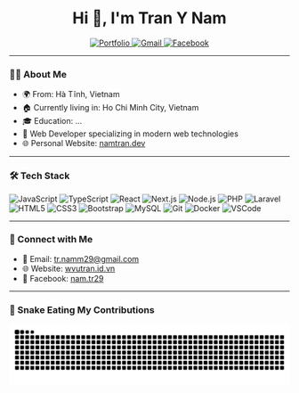<h1 align="center">Hi 👋, I'm Tran Y Nam</h1>

<p align="center">
  <a href="https://wvutran.id.vn" target="_blank">
    <img src="https://img.shields.io/badge/Portfolio-wvutran.id.vn-blue?style=for-the-badge" alt="Portfolio" />
  </a>
  <a href="mailto:tr.namm29@gmail.com" target="_blank">
    <img src="https://img.shields.io/badge/Gmail-tr.namm29@gmail.com-red?style=for-the-badge&logo=gmail&logoColor=white" alt="Gmail" />
  </a>
  <a href="https://www.facebook.com/nam.tr29/" target="_blank">
    <img src="https://img.shields.io/badge/Facebook-nam.tr29-blue?style=for-the-badge&logo=facebook&logoColor=white" alt="Facebook" />
  </a>
</p>

---

### 👨‍💻 About Me

- 🌍 From: Hà Tĩnh, Vietnam
- 🏠 Currently living in: Ho Chi Minh City, Vietnam
- 🎓 Education: ...
- 💼 Web Developer specializing in modern web technologies
- 🌐 Personal Website: [namtran.dev](https://wvutran.id.vn/)

---

### 🛠️ Tech Stack

<p align="left">
  <img src="https://cdn.jsdelivr.net/gh/devicons/devicon/icons/javascript/javascript-original.svg" height="30" alt="JavaScript" />
  <img src="https://cdn.jsdelivr.net/gh/devicons/devicon/icons/typescript/typescript-original.svg" height="30" alt="TypeScript" />
  <img src="https://cdn.jsdelivr.net/gh/devicons/devicon/icons/react/react-original.svg" height="30" alt="React" />
  <img src="https://cdn.jsdelivr.net/gh/devicons/devicon/icons/nextjs/nextjs-original.svg" height="30" alt="Next.js" />
  <img src="https://cdn.jsdelivr.net/gh/devicons/devicon/icons/nodejs/nodejs-original.svg" height="30" alt="Node.js" />
  <img src="https://cdn.jsdelivr.net/gh/devicons/devicon/icons/php/php-original.svg" height="30" alt="PHP" />
  <img src="https://cdn.jsdelivr.net/gh/devicons/devicon/icons/laravel/laravel-original.svg" height="30" alt="Laravel" />
  <img src="https://cdn.jsdelivr.net/gh/devicons/devicon/icons/html5/html5-original.svg" height="30" alt="HTML5" />
  <img src="https://cdn.jsdelivr.net/gh/devicons/devicon/icons/css3/css3-original.svg" height="30" alt="CSS3" />
  <img src="https://cdn.jsdelivr.net/gh/devicons/devicon/icons/bootstrap/bootstrap-original.svg" height="30" alt="Bootstrap" />
  <img src="https://cdn.jsdelivr.net/gh/devicons/devicon/icons/mysql/mysql-original.svg" height="30" alt="MySQL" />
  <img src="https://cdn.jsdelivr.net/gh/devicons/devicon/icons/git/git-original.svg" height="30" alt="Git" />
  <img src="https://cdn.jsdelivr.net/gh/devicons/devicon/icons/docker/docker-original.svg" height="30" alt="Docker" />
  <img src="https://cdn.jsdelivr.net/gh/devicons/devicon/icons/vscode/vscode-original.svg" height="30" alt="VSCode" />
</p>



---

### 🔗 Connect with Me

- 📧 Email: [tr.namm29@gmail.com](mailto:tr.namm29@gmail.com)
- 🌐 Website: [wvutran.id.vn](https://wvutran.id.vn/)
- 📘 Facebook: [nam.tr29](https://www.facebook.com/nam.tr29/)

---

 ### 🐍 Snake Eating My Contributions
<p align="center">
<picture>
  <source media="(prefers-color-scheme: dark)" srcset="https://github.com/tr-nam/tr-nam/blob/output/github-snake-dark.svg?palette=github-dark" />
  <source media="(prefers-color-scheme: light)" srcset="https://github.com/tr-nam/tr-nam/blob/output/github-snake.svg" />
  <img alt="github-snake" src="github-snake.svg" />
</picture>

</p>
